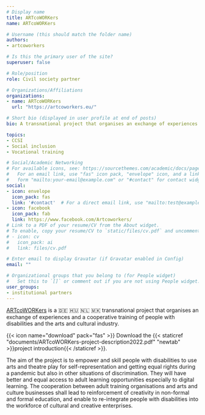 ```yaml
---
# Display name
title: ARTcoWORKers
name: ARTcoWORKers

# Username (this should match the folder name)
authors:
- artcoworkers

# Is this the primary user of the site?
superuser: false

# Role/position
role: Civil society partner

# Organizations/Affiliations
organizations:
- name: ARTcoWORKers
  url: "https://artcoworkers.eu/"

# Short bio (displayed in user profile at end of posts)
bio: A transnational project that organises an exchange of experiences and a cooperative training of people with disabilities and the arts and cultural industry.

topics:
- CCSI
- Social inclusion
- Vocational training

# Social/Academic Networking
# For available icons, see: https://sourcethemes.com/academic/docs/page-builder/#icons
#   For an email link, use "fas" icon pack, "envelope" icon, and a link in the
#   form "mailto:your-email@example.com" or "#contact" for contact widget.
social:
- icon: envelope
  icon_pack: fas
  link: '#contact'  # For a direct email link, use "mailto:test@example.org".
- icon: facebook
  icon_pack: fab
  link: https://www.facebook.com/Artcoworkers/
# Link to a PDF of your resume/CV from the About widget.
# To enable, copy your resume/CV to `static/files/cv.pdf` and uncomment the lines below.
# - icon: cv
#   icon_pack: ai
#   link: files/cv.pdf

# Enter email to display Gravatar (if Gravatar enabled in Config)
email: ""

# Organizational groups that you belong to (for People widget)
#   Set this to `[]` or comment out if you are not using People widget.
user_groups:
- institutional partners
---
```


[ARTcoWORKers](https://artcoworkers.eu/) is a 🇩🇪 🇭🇺 🇳🇱 🇲🇰 transnational project that organises an exchange of experiences and a cooperative training of people with disabilities and the arts and cultural industry.

{{< icon name="download" pack="fas" >}} Download the {{< staticref "documents/ARTcoWORKers-project-description2022.pdf" "newtab" >}}project introduction{{< /staticref >}}.

The aim of the project is to empower and skill people with disabilities to use arts and theatre play for self-representation and getting equal rights during a pandemic but also in other situations of discrimination. They will have better and equal access to adult learning opportunities especially to digital learning. The cooperation between adult training organisations and arts and culture businesses shall lead to reinforcement of creativity in non-formal and formal education, and enable to re-integrate people with disabilities into the workforce of cultural and creative enterprises.




